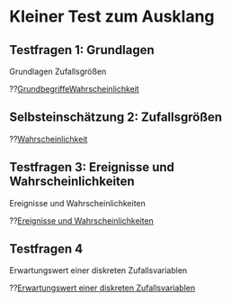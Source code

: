 <!--
author: Christian Golnik

language: de

@style
.lia-effect__circle {
display: none !important;
}

@media (min-width: 600px) {
.newspaper {
column-count: 2;
column-gap: 40px;
column-rule: 1px solid lightblue;
}
}

h1, h2, h3, h4, h5, h6 {
column-span: all;
}

.cb {
break-before: column;
}
@end

mode: Presentation

@onload
window.LIA.settings.font_size = 2
@end

\-->

# Kleiner Test zum Ausklang

## Testfragen 1: Grundlagen

Grundlagen Zufallsgrößen

??[GrundbegriffeWahrscheinlichkeit](https://forms.office.com/Pages/ResponsePage.aspx?id=OYkUKbuZEE6zqVVLeyuod-N98JNwJnhAr0ZoZo5y2cdUM0Y1MThJUzRJRUwzNkxBMTY3MkFZNk1ETi4u)

## Selbsteinschätzung 2: Zufallsgrößen


??[Wahrscheinlichkeit](https://forms.office.com/Pages/ResponsePage.aspx?id=OYkUKbuZEE6zqVVLeyuod-N98JNwJnhAr0ZoZo5y2cdUNVhMQ1YwVzlBWE9XRkgzMzY0VzJTVlo3TC4u)

## Testfragen 3: Ereignisse und Wahrscheinlichkeiten

Ereignisse und Wahrscheinlichkeiten

??[Ereignisse und Wahrscheinlichkeiten](https://www.mathe-online.at/tests/wstat1/ereignisseWahrscheinlichkeiten.html)

## Testfragen 4

Erwartungswert einer diskreten Zufallsvariablen

??[Erwartungswert einer diskreten Zufallsvariablen](https://www.mathe-online.at/tests/wstat2/ErwartungswertD.html)